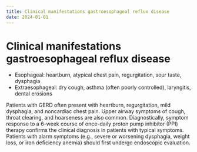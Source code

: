 ```yaml
---
title: Clinical manifestations gastroesophageal reflux disease
date: 2024-01-01
---
```

# Clinical manifestations gastroesophageal reflux disease

* Esophageal: heartburn, atypical chest pain, regurgitation, sour taste, dysphagia 
* Extraesophageal: dry cough, asthma (often poorly controlled), laryngitis, dental erosions

Patients with GERD often present with heartburn, regurgitation, mild dysphagia, and noncardiac chest pain. Upper airway symptoms of cough, throat clearing, and hoarseness are also common. Diagnostically, symptom response to a 6-week course of once-daily proton pump inhibitor (PPI) therapy confirms the clinical diagnosis in patients with typical symptoms. Patients with alarm symptoms (e.g., severe or worsening dysphagia, weight loss, or iron deficiency anemia) should first undergo endoscopic evaluation.



